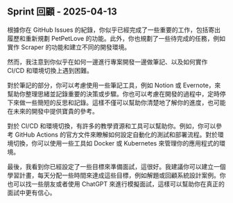 ## Sprint 回顧 - 2025-04-13

根據你在 GitHub Issues 的紀錄，你似乎已經完成了一些重要的工作，包括寄出履歷和重新規劃 PetPetLove 的功能。此外，你也規劃了一些待完成的任務，例如實作 Scraper 的功能和建立不同的開發環境。

然而，我注意到你似乎在如何一邊進行專案開發一邊做筆記、以及如何實作 CI/CD 和環境切換上遇到困難。

對於筆記的部分，你可以考慮使用一些筆記工具，例如 Notion 或 Evernote，來幫助你整理思緒並記錄重要的決策或步驟。你也可以考慮在開發的過程中，定時停下來做一些簡短的反思和記錄。這樣不僅可以幫助你清楚地了解你的進度，也可能在未來的開發中提供寶貴的參考。

對於 CI/CD 和環境切換，有許多的教學資源和工具可以幫助你。例如，你可以參考 GitHub Actions 的官方文件來瞭解如何設定自動化的測試和部署流程。對於環境切換，你可以使用一些工具如 Docker 或 Kubernetes 來管理你的應用程式的環境。

最後，我看到你已經設定了一些目標來準備面試，這很好。我建議你可以建立一個學習計畫，每天分配一些時間來達成這些目標，例如解題或回顧系統設計案例。你也可以找一些朋友或者使用 ChatGPT 來進行模擬面試，這樣可以幫助你在真正的面試中更有信心。

